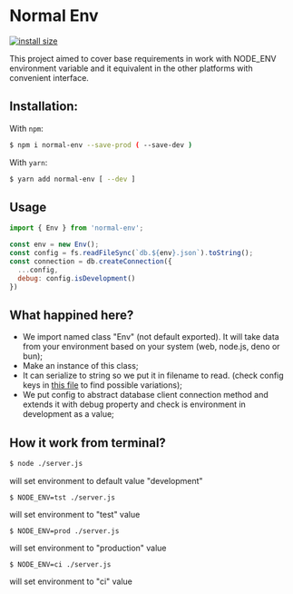 # Normal Env

[![install size](https://packagephobia.com/badge?p=normal-env@0.1.5)](https://packagephobia.com/result?p=normal-env@0.1.5)

This project aimed to cover base requirements in work with NODE_ENV environment variable and it equivalent in the other platforms with convenient interface.

## Installation:

With `npm`:

```bash
$ npm i normal-env --save-prod ( --save-dev )
```

With `yarn`:

```bash
$ yarn add normal-env [ --dev ]
```

## Usage
```javascript
import { Env } from 'normal-env';

const env = new Env();
const config = fs.readFileSync(`db.${env}.json`).toString();
const connection = db.createConnection({
  ...config,
  debug: config.isDevelopment()
})
```
## What happined here?

* We import named class "Env" (not default exported). It will take data from your environment based on your system (web, node.js, deno or bun);
* Make an instance of this class;
* It can serialize to string so we put it in filename to read. (check config keys in [this file](./src/constants.ts) to find possible variations);
* We put config to abstract database client connection method and extends it with debug property and check is environment in development as a value;

## How it work from terminal?
```bash
$ node ./server.js
```
will set environment to default value "development"

```
$ NODE_ENV=tst ./server.js
```
will set environment to "test" value

```
$ NODE_ENV=prod ./server.js
```
will set environment to "production" value

```
$ NODE_ENV=ci ./server.js
```
will set environment to "ci" value
